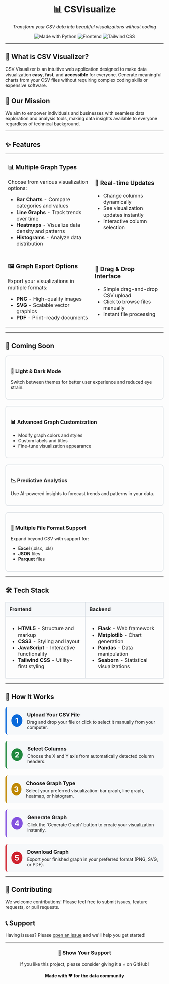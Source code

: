 <div align="center">
  <h1>📊 CSVisualize</h1>
  <p><em>Transform your CSV data into beautiful visualizations without coding</em></p>
  
  <p>
    <img src="https://img.shields.io/badge/Made%20with-Python-1f425f.svg" alt="Made with Python">
    <img src="https://img.shields.io/badge/Frontend-HTML%2FCSS%2FJS-blue" alt="Frontend">
    <img src="https://img.shields.io/badge/Tailwind-CSS-38B2AC" alt="Tailwind CSS">
  </p>
</div>

---

<h2>📌 What is CSV Visualizer?</h2>

<p>CSV Visualizer is an intuitive web application designed to make data visualization <strong>easy</strong>, <strong>fast</strong>, and <strong>accessible</strong> for everyone. Generate meaningful charts from your CSV files without requiring complex coding skills or expensive software.</p>

<h2>🎯 Our Mission</h2>

<p>We aim to empower individuals and businesses with seamless data exploration and analysis tools, making data insights available to everyone regardless of technical background.</p>

<hr>

<h2>✨ Features</h2>

<table>
  <tr>
    <td>
      <h3>📊 Multiple Graph Types</h3>
      <p>Choose from various visualization options:</p>
      <ul>
        <li><strong>Bar Charts</strong> - Compare categories and values</li>
        <li><strong>Line Graphs</strong> - Track trends over time</li>
        <li><strong>Heatmaps</strong> - Visualize data density and patterns</li>
        <li><strong>Histograms</strong> - Analyze data distribution</li>
      </ul>
    </td>
    <td>
      <h3>🔄 Real-time Updates</h3>
      <ul>
        <li>Change columns dynamically</li>
        <li>See visualization updates instantly</li>
        <li>Interactive column selection</li>
      </ul>
    </td>
  </tr>
  <tr>
    <td>
      <h3>🖼️ Graph Export Options</h3>
      <p>Export your visualizations in multiple formats:</p>
      <ul>
        <li><strong>PNG</strong> - High-quality images</li>
        <li><strong>SVG</strong> - Scalable vector graphics</li>
        <li><strong>PDF</strong> - Print-ready documents</li>
      </ul>
    </td>
    <td>
      <h3>📁 Drag & Drop Interface</h3>
      <ul>
        <li>Simple drag-and-drop CSV upload</li>
        <li>Click to browse files manually</li>
        <li>Instant file processing</li>
      </ul>
    </td>
  </tr>
</table>

<hr>

<h2>🚀 Coming Soon</h2>

<div style="display: flex; flex-wrap: wrap; gap: 20px;">
  <div style="flex: 1; min-width: 300px; padding: 15px; border: 2px solid #e1e5e9; border-radius: 8px;">
    <h3>🎨 Light & Dark Mode</h3>
    <p>Switch between themes for better user experience and reduced eye strain.</p>
  </div>
  
  <div style="flex: 1; min-width: 300px; padding: 15px; border: 2px solid #e1e5e9; border-radius: 8px;">
    <h3>📊 Advanced Graph Customization</h3>
    <ul>
      <li>Modify graph colors and styles</li>
      <li>Custom labels and titles</li>
      <li>Fine-tune visualization appearance</li>
    </ul>
  </div>
  
  <div style="flex: 1; min-width: 300px; padding: 15px; border: 2px solid #e1e5e9; border-radius: 8px;">
    <h3>📉 Predictive Analytics</h3>
    <p>Use AI-powered insights to forecast trends and patterns in your data.</p>
  </div>
  
  <div style="flex: 1; min-width: 300px; padding: 15px; border: 2px solid #e1e5e9; border-radius: 8px;">
    <h3>📂 Multiple File Format Support</h3>
    <p>Expand beyond CSV with support for:</p>
    <ul>
      <li><strong>Excel</strong> (.xlsx, .xls)</li>
      <li><strong>JSON</strong> files</li>
      <li><strong>Parquet</strong> files</li>
    </ul>
  </div>
</div>

<hr>

<h2>🛠️ Tech Stack</h2>

<table style="width: 100%; border-collapse: collapse;">
  <tr>
    <th style="background-color: #f6f8fa; padding: 12px; text-align: left; border: 1px solid #d0d7de;">Frontend</th>
    <th style="background-color: #f6f8fa; padding: 12px; text-align: left; border: 1px solid #d0d7de;">Backend</th>
  </tr>
  <tr>
    <td style="padding: 12px; border: 1px solid #d0d7de; vertical-align: top;">
      <ul>
        <li><strong>HTML5</strong> - Structure and markup</li>
        <li><strong>CSS3</strong> - Styling and layout</li>
        <li><strong>JavaScript</strong> - Interactive functionality</li>
        <li><strong>Tailwind CSS</strong> - Utility-first styling</li>
      </ul>
    </td>
    <td style="padding: 12px; border: 1px solid #d0d7de; vertical-align: top;">
      <ul>
        <li><strong>Flask</strong> - Web framework</li>
        <li><strong>Matplotlib</strong> - Chart generation</li>
        <li><strong>Pandas</strong> - Data manipulation</li>
        <li><strong>Seaborn</strong> - Statistical visualizations</li>
      </ul>
    </td>
  </tr>
</table>

<hr>

<h2>🚀 How It Works</h2>

<div style="display: flex; flex-direction: column; gap: 20px;">
  
  <div style="display: flex; align-items: center; padding: 15px; background-color: #f6f8fa; border-radius: 8px; border-left: 4px solid #0969da;">
    <div style="font-size: 24px; margin-right: 15px; background-color: #0969da; color: white; width: 40px; height: 40px; border-radius: 50%; display: flex; align-items: center; justify-content: center; font-weight: bold;">1</div>
    <div>
      <h3 style="margin: 0 0 5px 0;">Upload Your CSV File</h3>
      <p style="margin: 0;">Drag and drop your file or click to select it manually from your computer.</p>
    </div>
  </div>
  
  <div style="display: flex; align-items: center; padding: 15px; background-color: #f6f8fa; border-radius: 8px; border-left: 4px solid #1f883d;">
    <div style="font-size: 24px; margin-right: 15px; background-color: #1f883d; color: white; width: 40px; height: 40px; border-radius: 50%; display: flex; align-items: center; justify-content: center; font-weight: bold;">2</div>
    <div>
      <h3 style="margin: 0 0 5px 0;">Select Columns</h3>
      <p style="margin: 0;">Choose the X and Y axis from automatically detected column headers.</p>
    </div>
  </div>
  
  <div style="display: flex; align-items: center; padding: 15px; background-color: #f6f8fa; border-radius: 8px; border-left: 4px solid #bf8700;">
    <div style="font-size: 24px; margin-right: 15px; background-color: #bf8700; color: white; width: 40px; height: 40px; border-radius: 50%; display: flex; align-items: center; justify-content: center; font-weight: bold;">3</div>
    <div>
      <h3 style="margin: 0 0 5px 0;">Choose Graph Type</h3>
      <p style="margin: 0;">Select your preferred visualization: bar graph, line graph, heatmap, or histogram.</p>
    </div>
  </div>
  
  <div style="display: flex; align-items: center; padding: 15px; background-color: #f6f8fa; border-radius: 8px; border-left: 4px solid #8250df;">
    <div style="font-size: 24px; margin-right: 15px; background-color: #8250df; color: white; width: 40px; height: 40px; border-radius: 50%; display: flex; align-items: center; justify-content: center; font-weight: bold;">4</div>
    <div>
      <h3 style="margin: 0 0 5px 0;">Generate Graph</h3>
      <p style="margin: 0;">Click the 'Generate Graph' button to create your visualization instantly.</p>
    </div>
  </div>
  
  <div style="display: flex; align-items: center; padding: 15px; background-color: #f6f8fa; border-radius: 8px; border-left: 4px solid #cf222e;">
    <div style="font-size: 24px; margin-right: 15px; background-color: #cf222e; color: white; width: 40px; height: 40px; border-radius: 50%; display: flex; align-items: center; justify-content: center; font-weight: bold;">5</div>
    <div>
      <h3 style="margin: 0 0 5px 0;">Download Graph</h3>
      <p style="margin: 0;">Export your finished graph in your preferred format (PNG, SVG, or PDF).</p>
    </div>
  </div>
  
</div>

<hr>

<h2>🤝 Contributing</h2>

<p>We welcome contributions! Please feel free to submit issues, feature requests, or pull requests.</p>

<h2>📞 Support</h2>

<p>Having issues? Please <a href="../../issues">open an issue</a> and we'll help you get started!</p>

<hr>

<div align="center">
  <h3>🌟 Show Your Support</h3>
  <p>If you like this project, please consider giving it a ⭐ on GitHub!</p>
  <p><strong>Made with ❤️ for the data community</strong></p>
</div>
